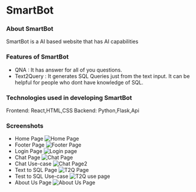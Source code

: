 # SmartBot
 
### About SmartBot
SmartBot is a AI based website that has AI capabilities 

### Features of SmartBot
* QNA : It has answer for all of you questions.
* Text2Query : It generates SQL Queries just from the text input. It can be helpful for people who dont have knowledge of SQL.

### Technologies used in developing SmartBot

Frontend: React,HTML,CSS
Backend: Python,Flask,Api

### Screenshots

* Home Page
![Home Page](https://user-images.githubusercontent.com/96060948/234574437-58e3f8b0-8047-4af1-879d-ab34e791dc31.png)
* Footer Page
![Footer Page](https://user-images.githubusercontent.com/96060948/233640589-439d18d0-96e2-4c31-93e9-0ddf30d8231a.png)
* Login Page
![Login page](https://user-images.githubusercontent.com/96060948/233640724-cb601810-4d8b-4937-b42f-781bc932c512.png)
* Chat Page
![Chat Page](https://user-images.githubusercontent.com/96060948/233641598-b8949a3a-2a00-4ece-a52c-6376367e8bdc.png)
* Chat Use-case
![Chat Page2](https://user-images.githubusercontent.com/96060948/233641117-8bbf4fac-605c-4497-b038-d0119d051ff7.png)
* Text to SQL Page
![T2Q Page](https://user-images.githubusercontent.com/96060948/234574710-f7555e0b-5117-479f-b31f-2a935e99c4f7.png)
* Test to SQL Use-case
![T2Q use page](https://user-images.githubusercontent.com/96060948/234574883-1f93c370-7dac-48e4-afff-12146c862e69.png)
* About Us Page
![About Us Page](https://user-images.githubusercontent.com/96060948/233641574-cebbb4fa-6b93-440c-ac09-0b4975ebc122.png)
